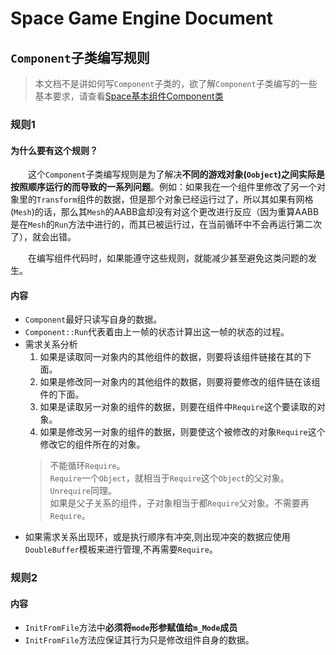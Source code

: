 # Space Game Engine Document
## `Component`子类编写规则

> 本文档不是讲如何写`Component`子类的，欲了解`Component`子类编写的一些基本要求，请查看[Space基本组件Component类](./Space基本组件Component类.md)

### 规则1

#### 为什么要有这个规则？
&emsp;&emsp;这个`Component`子类编写规则是为了解决**不同的游戏对象(`Oobject`)之间实际是按照顺序运行的而导致的一系列问题**。例如：如果我在一个组件里修改了另一个对象里的`Transform`组件的数据，但是那个对象已经运行过了，所以其如果有网格(`Mesh`)的话，那么其`Mesh`的AABB盒却没有对这个更改进行反应（因为重算AABB是在`Mesh`的`Run`方法中进行的，而其已被运行过，在当前循环中不会再运行第二次了），就会出错。

&emsp;&emsp;在编写组件代码时，如果能遵守这些规则，就能减少甚至避免这类问题的发生。

#### 内容

* `Component`最好只读写自身的数据。
* `Component::Run`代表着由上一帧的状态计算出这一帧的状态的过程。
* 需求关系分析
  1. 如果是读取同一对象内的其他组件的数据，则要将该组件链接在其的下面。
  2. 如果是修改同一对象内的其他组件的数据，则要将要修改的组件链在该组件的下面。
  3. 如果是读取另一对象的组件的数据，则要在组件中`Require`这个要读取的对象。
  4. 如果是修改另一对象的组件的数据，则要使这个被修改的对象`Require`这个修改它的组件所在的对象。
  > 不能循环`Require`。  
  > `Require`一个`Object`，就相当于`Require`这个`Object`的父对象。`Unrequire`同理。  
  > 如果是父子关系的组件，子对象相当于都`Require`父对象。不需要再`Require`。
* 如果需求关系出现环，或是执行顺序有冲突,则出现冲突的数据应使用`DoubleBuffer`模板来进行管理,不再需要`Require`。

### 规则2

#### 内容
* `InitFromFile`方法中**必须将`mode`形参赋值给`m_Mode`成员**
* `InitFromFile`方法应保证其行为只是修改组件自身的数据。